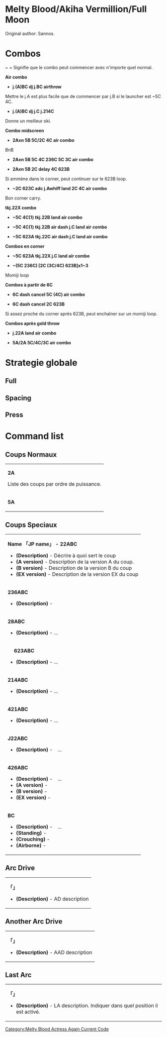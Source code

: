 # Melty Blood/Akiha Vermillion/Full Moon

Original author: Sannos.

# Combos

\~ = Signifie que le combo peut commencer avec n'importe quel normal.

**Air combo**

- **j.(A)BC dj j.BC airthrow**

  
Mettre le j.A est plus facile que de commencer par j.B si le launcher
est \~5C 4C.

- **j.(A)BC dj j.C j.214C**

  
Donne un meilleur oki.

**Combo midscreen**

- **2Axn 5B 5C/2C 4C air combo**

  
BnB

- **2Axn 5B 5C 4C 236C 5C 3C air combo**

<!-- -->

- **2Axn 5B 2C delay 4C 623B**

  
Si ammène dans le corner, peut continuer sur le 623B loop.

- **\~2C 623C adc j.Awhiff land 2C 4C air combo**

  
Bon corner carry.

**tkj.22X combo**

- **\~5C 4C(1) tkj.22B land air combo**

<!-- -->

- **\~5C 4C(1) tkj.22B air dash j.C land air combo**

<!-- -->

- **\~5C 623A tkj.22C air dash j.C land air combo**

**Combos en corner**

- **\~5C 623A tkj.22X j.C land air combo**

<!-- -->

- **\~(5C 236C) \[2C (3C/4C) 623B\]x1\~3**

  
Momiji loop

**Combos à partir de 6C**

- **6C dash cancel 5C (4C) air combo**

<!-- -->

- **6C dash cancel 2C 623B**

  
Si assez proche du corner après 623B, peut enchaîner sur un momiji loop.

**Combos après gold throw**

- **j.22A land air combo**

<!-- -->

- **5A/2A 5C/4C/3C air combo**

# Strategie globale

## Full

## Spacing

## Press

# Command list

## Coups Normaux

<table>
<tbody>
<tr class="odd">
<td><p><strong>2A</strong></p>
<p>Liste des coups par ordre de puissance.</p></td>
</tr>
<tr class="even">
<td><p><strong>5A</strong></p></td>
</tr>
</tbody>
</table>

## Coups Speciaux

<table>
<tbody>
<tr class="odd">
<td><p><strong>Name 「JP name」 - 22ABC</strong></p>
<ul>
<li><strong>(Description)</strong> - Décrire à quoi sert le coup</li>
<li><strong>(A version)</strong> - Description de la version A du
coup.</li>
<li><strong>(B version)</strong> - Description de la version B du
coup</li>
<li><strong>(EX version)</strong> - Description de la version EX du
coup</li>
</ul></td>
</tr>
<tr class="even">
<td><p><strong>236ABC</strong></p>
<ul>
<li><strong>(Description)</strong> -</li>
</ul></td>
</tr>
<tr class="odd">
<td><p><strong>28ABC</strong></p>
<ul>
<li><strong>(Description)</strong> - ...</li>
</ul></td>
</tr>
<tr class="even">
<td><p><strong>　 623ABC</strong></p>
<ul>
<li><strong>(Description)</strong> - ...</li>
</ul></td>
</tr>
<tr class="odd">
<td><p><strong>214ABC</strong></p>
<ul>
<li><strong>(Description)</strong> - ...</li>
</ul></td>
</tr>
<tr class="even">
<td><p><strong>421ABC</strong></p>
<ul>
<li><strong>(Description)</strong> - ...</li>
</ul></td>
</tr>
<tr class="odd">
<td><p><strong>J22ABC</strong></p>
<ul>
<li><strong>(Description)</strong> -　...</li>
</ul></td>
</tr>
<tr class="even">
<td><p><strong>426ABC</strong></p>
<ul>
<li><strong>(Description)</strong> -　...</li>
<li><strong>(A version)</strong> -</li>
<li><strong>(B version)</strong> -</li>
<li><strong>(EX version)</strong> -</li>
</ul></td>
</tr>
<tr class="odd">
<td><p><strong>BC</strong></p>
<ul>
<li><strong>(Description)</strong> -　...</li>
<li><strong>(Standing)</strong> -</li>
<li><strong>(Crouching)</strong> -</li>
<li><strong>(Airborne)</strong> -</li>
</ul></td>
</tr>
</tbody>
</table>

## Arc Drive

<table>
<tbody>
<tr class="odd">
<td><p><strong>「」</strong></p>
<ul>
<li><strong>(Description)</strong> - AD description</li>
</ul></td>
</tr>
</tbody>
</table>

## Another Arc Drive

<table>
<tbody>
<tr class="odd">
<td><p><strong>「」</strong></p>
<ul>
<li><strong>(Description)</strong> - AAD description</li>
</ul></td>
</tr>
</tbody>
</table>

## Last Arc

<table>
<tbody>
<tr class="odd">
<td><p><strong>「」</strong></p>
<ul>
<li><strong>(Description)</strong> - LA description. Indiquer dans quel
position il est activé.</li>
</ul></td>
</tr>
</tbody>
</table>

[Category:Melty Blood Actress Again Current
Code](Category:Melty_Blood_Actress_Again_Current_Code "wikilink")
